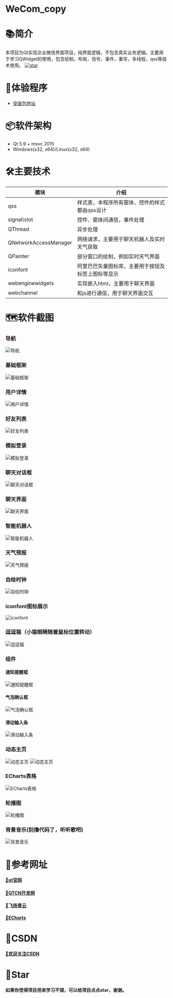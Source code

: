 # WeCom_copy

# 📚简介
本项目为Qt实现企业微信界面项目，纯界面逻辑，不包含真实业务逻辑。主要用于学习QWidget的使用，包含绘制，布局，信号，事件，重写，多线程，qss等技术使用。
[![star](https://gitee.com/hudejie/wecom-copy/badge/star.svg?theme=dark)](https://gitee.com/hudejie/wecom-copy)

# 💾体验程序
-  [安装包地址](https://gitee.com/hudejie/wecom-copy/raw/master/setup/Setup.exe)

# 📦软件架构
- Qt 5.9 + msvc 2015
- Windows(x32, x64)/Linux(x32, x64) 

# 🛠️主要技术


| 模块                |     介绍                                                                          |
| -------------------|---------------------------------------------------------------------------------- |
| qss                   |     样式表，本程序所有窗体、控件的样式都由qss设计                                           |
| signal\slot                |     控件、窗体间通信，事件处理                                               |
| QThread              |     异步处理                                                                     |
| QNetworkAccessManager|     网络请求，主要用于聊天机器人及实时天气获取                                               |
| QPainter        |     部分窗口的绘制，例如实时天气界面                                          |
| iconfont      |     阿里巴巴矢量图标库，主要用于按钮及标签上图标等显示                                     |
| webenginewidgets        |     实现嵌入html，主要用于聊天界面                                          |
| webchannel      |     和js进行通信，用于聊天界面交互                                     |

# 🗺️软件截图

### 导航
![导航](https://gitee.com/hudejie/wecom-copy/raw/master/screenshot/导航.gif)

### 基础框架
![基础框架](https://gitee.com/hudejie/wecom-copy/raw/master/screenshot/基础框架.gif)

### 用户详情
![用户详情](https://gitee.com/hudejie/wecom-copy/raw/master/screenshot/用户详情.png)

### 好友列表
![好友列表](https://gitee.com/hudejie/wecom-copy/raw/master/screenshot/好友列表.gif)

### 模拟登录
![模拟登录](https://gitee.com/hudejie/wecom-copy/raw/master/screenshot/模拟登录.gif)

### 聊天对话框
![聊天对话框](https://gitee.com/hudejie/wecom-copy/raw/master/screenshot/聊天对话框.gif)

### 聊天界面
![聊天界面](https://gitee.com/hudejie/wecom-copy/raw/master/screenshot/聊天界面.gif)

### 智能机器人
![智能机器人](https://gitee.com/hudejie/wecom-copy/raw/master/screenshot/智能机器人.gif)

### 天气预报
![天气预报](https://gitee.com/hudejie/wecom-copy/raw/master/screenshot/天气预报.gif)

### 自绘时钟
![自绘时钟](https://gitee.com/hudejie/wecom-copy/raw/master/screenshot/自绘时钟.gif)

### iconfont图标展示
![iconfont](https://gitee.com/hudejie/wecom-copy/raw/master/screenshot/iconfont.gif)

### 逗逗猫（小猫眼睛随着鼠标位置转动）
![逗逗猫](https://gitee.com/hudejie/wecom-copy/raw/master/screenshot/%E9%80%97%E9%80%97%E7%8C%AB.gif)

### 组件
#### 通知提醒框
![通知提醒框](https://gitee.com/hudejie/wecom-copy/raw/master/screenshot/组件_通知提醒框.gif)

#### 气泡确认框
![气泡确认框](https://gitee.com/hudejie/wecom-copy/raw/master/screenshot/组件_气泡确认框.gif)

#### 滑动输入条
![滑动输入条](https://gitee.com/hudejie/wecom-copy/raw/master/screenshot/组件_滑动输入条.gif)

### 动态主页
![动态主页](https://gitee.com/hudejie/wecom-copy/raw/master/screenshot/动态主页.gif)
![动态主页](https://gitee.com/hudejie/wecom-copy/raw/master/screenshot/主页.jpg)

### ECharts表格
![ECharts表格](https://gitee.com/hudejie/wecom-copy/raw/master/screenshot/Echarts.gif)

### 轮播图
![轮播图](https://gitee.com/hudejie/wecom-copy/raw/master/screenshot/轮播图.gif)

### 背景音乐(别撸代码了，听听歌吧)
![背景音乐](https://gitee.com/hudejie/wecom-copy/raw/master/screenshot/背景音乐.gif)


# 📝参考网址

#### [📗qt官网](https://doc.qt.io/)

#### [📘QTCN开发网](http://www.qtcn.org)

#### [📙飞扬青云](https://gitee.com/feiyangqingyun)

#### [📙ECharts](https://echarts.apache.org/zh/index.html)

# 📌CSDN

#### [🎉欢迎关注CSDN](https://blog.csdn.net/qq_25549309)

# 🧡Star

#### 如果你觉得项目用来学习不错，可以给项目点点star，谢谢。
